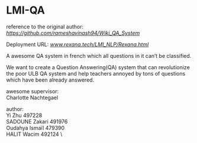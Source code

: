 # LMI-QA
reference to the original author: _https://github.com/rameshavinash94/Wiki_QA_System_

Deployment URL: _www.rexana.tech/LMI_NLP/Rexana.html_

A awesome QA system in french which all questions in it can’t be classified.

We want to create a Question Answering(QA) system that can revolutionize the poor ULB QA system and help teachers annoyed by tons of questions which have been already answered.

awesome supervisor: \
Charlotte Nachtegael

author: \
Yi Zhu 497228 \
SADOUNE Zakari 491976 \
Oudahya Ismaïl 479390 \
HALIT Wacim    492124 \


